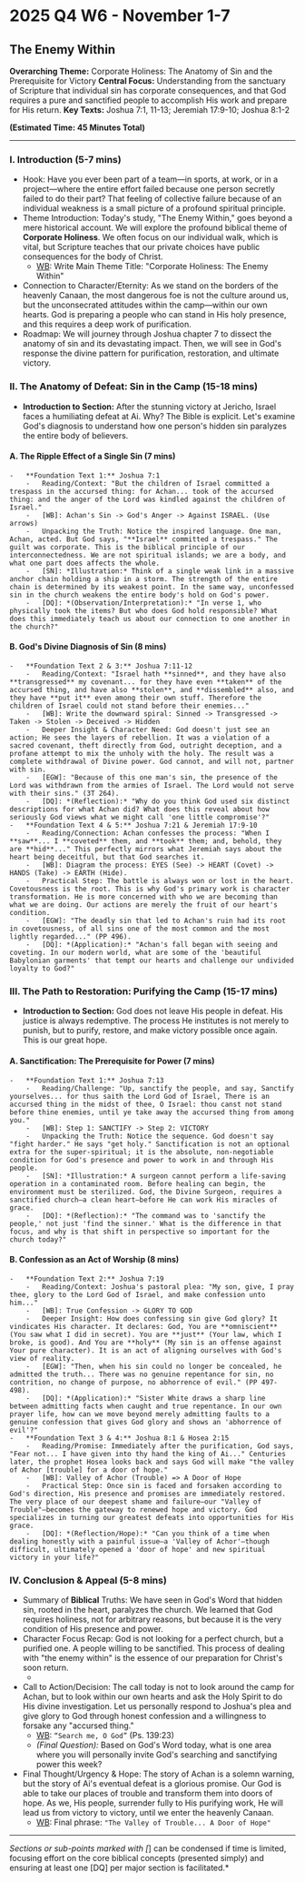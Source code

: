 # 2025 Q4 W6 - November 1-7
## The Enemy Within

**Overarching Theme:** Corporate Holiness: The Anatomy of Sin and the Prerequisite for Victory
**Central Focus:** Understanding from the sanctuary of Scripture that individual sin has corporate consequences, and that God requires a pure and sanctified people to accomplish His work and prepare for His return.
**Key Texts:** Joshua 7:1, 11-13; Jeremiah 17:9-10; Joshua 8:1-2

**(Estimated Time: 45 Minutes Total)**

---

### I. Introduction (5-7 mins)
-   Hook: Have you ever been part of a team—in sports, at work, or in a project—where the entire effort failed because one person secretly failed to do their part? That feeling of collective failure because of an individual weakness is a small picture of a profound spiritual principle.
-   Theme Introduction: Today's study, "The Enemy Within," goes beyond a mere historical account. We will explore the profound biblical theme of **Corporate Holiness**. We often focus on our individual walk, which is vital, but Scripture teaches that our private choices have public consequences for the body of Christ.
    -   [WB]: Write Main Theme Title: "Corporate Holiness: The Enemy Within"
-   Connection to Character/Eternity: As we stand on the borders of the heavenly Canaan, the most dangerous foe is not the culture around us, but the unconsecrated attitudes within the camp—within our own hearts. God is preparing a people who can stand in His holy presence, and this requires a deep work of purification.
-   Roadmap: We will journey through Joshua chapter 7 to dissect the anatomy of sin and its devastating impact. Then, we will see in God's response the divine pattern for purification, restoration, and ultimate victory.

### II. The Anatomy of Defeat: Sin in the Camp (15-18 mins)
-   **Introduction to Section:** After the stunning victory at Jericho, Israel faces a humiliating defeat at Ai. Why? The Bible is explicit. Let's examine God's diagnosis to understand how one person's hidden sin paralyzes the entire body of believers.

#### A. The Ripple Effect of a Single Sin (7 mins)
    -   **Foundation Text 1:** Joshua 7:1
        -   Reading/Context: "But the children of Israel committed a trespass in the accursed thing: for Achan... took of the accursed thing: and the anger of the Lord was kindled against the children of Israel."
        -   [WB]: Achan's Sin -> God's Anger -> Against ISRAEL. (Use arrows)
        -   Unpacking the Truth: Notice the inspired language. One man, Achan, acted. But God says, "**Israel** committed a trespass." The guilt was corporate. This is the biblical principle of our interconnectedness. We are not spiritual islands; we are a body, and what one part does affects the whole.
        -   [SN]: *Illustration:* Think of a single weak link in a massive anchor chain holding a ship in a storm. The strength of the entire chain is determined by its weakest point. In the same way, unconfessed sin in the church weakens the entire body's hold on God's power.
        -   [DQ]: *(Observation/Interpretation):* "In verse 1, who physically took the items? But who does God hold responsible? What does this immediately teach us about our connection to one another in the church?"

#### B. God's Divine Diagnosis of Sin (8 mins)
    -   **Foundation Text 2 & 3:** Joshua 7:11-12
        -   Reading/Context: "Israel hath **sinned**, and they have also **transgressed** my covenant... for they have even **taken** of the accursed thing, and have also **stolen**, and **dissembled** also, and they have **put it** even among their own stuff. Therefore the children of Israel could not stand before their enemies..."
        -   [WB]: Write the downward spiral: Sinned -> Transgressed -> Taken -> Stolen -> Deceived -> Hidden
        -   Deeper Insight & Character Need: God doesn't just see an action; He sees the layers of rebellion. It was a violation of a sacred covenant, theft directly from God, outright deception, and a profane attempt to mix the unholy with the holy. The result was a complete withdrawal of Divine power. God cannot, and will not, partner with sin.
        -   [EGW]: "Because of this one man's sin, the presence of the Lord was withdrawn from the armies of Israel. The Lord would not serve with their sins." (3T 264).
        -   [DQ]: *(Reflection):* "Why do you think God used six distinct descriptions for what Achan did? What does this reveal about how seriously God views what we might call 'one little compromise'?"
    -   **Foundation Text 4 & 5:** Joshua 7:21 & Jeremiah 17:9-10
        -   Reading/Connection: Achan confesses the process: "When I **saw**... I **coveted** them, and **took** them; and, behold, they are **hid**..." This perfectly mirrors what Jeremiah says about the heart being deceitful, but that God searches it.
        -   [WB]: Diagram the process: EYES (See) -> HEART (Covet) -> HANDS (Take) -> EARTH (Hide).
        -   Practical Step: The battle is always won or lost in the heart. Covetousness is the root. This is why God's primary work is character transformation. He is more concerned with who we are becoming than what we are doing. Our actions are merely the fruit of our heart's condition.
        -   [EGW]: "The deadly sin that led to Achan's ruin had its root in covetousness, of all sins one of the most common and the most lightly regarded..." (PP 496).
        -   [DQ]: *(Application):* "Achan's fall began with seeing and coveting. In our modern world, what are some of the 'beautiful Babylonian garments' that tempt our hearts and challenge our undivided loyalty to God?"

### III. The Path to Restoration: Purifying the Camp (15-17 mins)
-   **Introduction to Section:** God does not leave His people in defeat. His justice is always redemptive. The process He institutes is not merely to punish, but to purify, restore, and make victory possible once again. This is our great hope.

#### A. Sanctification: The Prerequisite for Power (7 mins)
    -   **Foundation Text 1:** Joshua 7:13
        -   Reading/Challenge: "Up, sanctify the people, and say, Sanctify yourselves... for thus saith the Lord God of Israel, There is an accursed thing in the midst of thee, O Israel: thou canst not stand before thine enemies, until ye take away the accursed thing from among you."
        -   [WB]: Step 1: SANCTIFY -> Step 2: VICTORY
        -   Unpacking the Truth: Notice the sequence. God doesn't say "fight harder." He says "get holy." Sanctification is not an optional extra for the super-spiritual; it is the absolute, non-negotiable condition for God's presence and power to work in and through His people.
        -   [SN]: *Illustration:* A surgeon cannot perform a life-saving operation in a contaminated room. Before healing can begin, the environment must be sterilized. God, the Divine Surgeon, requires a sanctified church—a clean heart—before He can work His miracles of grace.
        -   [DQ]: *(Reflection):* "The command was to 'sanctify the people,' not just 'find the sinner.' What is the difference in that focus, and why is that shift in perspective so important for the church today?"

#### B. Confession as an Act of Worship (8 mins)
    -   **Foundation Text 2:** Joshua 7:19
        -   Reading/Context: Joshua's pastoral plea: "My son, give, I pray thee, glory to the Lord God of Israel, and make confession unto him..."
        -   [WB]: True Confession -> GLORY TO GOD
        -   Deeper Insight: How does confessing sin give God glory? It vindicates His character. It declares: God, You are **omniscient** (You saw what I did in secret). You are **just** (Your law, which I broke, is good). And You are **holy** (My sin is an offense against Your pure character). It is an act of aligning ourselves with God's view of reality.
        -   [EGW]: "Then, when his sin could no longer be concealed, he admitted the truth... There was no genuine repentance for sin, no contrition, no change of purpose, no abhorrence of evil." (PP 497-498).
        -   [DQ]: *(Application):* "Sister White draws a sharp line between admitting facts when caught and true repentance. In our own prayer life, how can we move beyond merely admitting faults to a genuine confession that gives God glory and shows an 'abhorrence of evil'?"
    -   **Foundation Text 3 & 4:** Joshua 8:1 & Hosea 2:15
        -   Reading/Promise: Immediately after the purification, God says, "Fear not... I have given into thy hand the king of Ai..." Centuries later, the prophet Hosea looks back and says God will make "the valley of Achor [trouble] for a door of hope."
        -   [WB]: Valley of Achor (Trouble) => A Door of Hope
        -   Practical Step: Once sin is faced and forsaken according to God's direction, His presence and promises are immediately restored. The very place of our deepest shame and failure—our "Valley of Trouble"—becomes the gateway to renewed hope and victory. God specializes in turning our greatest defeats into opportunities for His grace.
        -   [DQ]: *(Reflection/Hope):* "Can you think of a time when dealing honestly with a painful issue—a 'Valley of Achor'—though difficult, ultimately opened a 'door of hope' and new spiritual victory in your life?"

### IV. Conclusion & Appeal (5-8 mins)
-   Summary of **Biblical** Truths: We have seen in God's Word that hidden sin, rooted in the heart, paralyzes the church. We learned that God requires holiness, not for arbitrary reasons, but because it is the very condition of His presence and power.
-   Character Focus Recap: God is not looking for a perfect church, but a purified one. A people willing to be sanctified. This process of dealing with "the enemy within" is the essence of our preparation for Christ's soon return.
    -   [WB]: `HOLINESS` (Ex. 28:36)
-   Call to Action/Decision: The call today is not to look around the camp for Achan, but to look within our own hearts and ask the Holy Spirit to do His divine investigation. Let us personally respond to Joshua's plea and give glory to God through honest confession and a willingness to forsake any "accursed thing."
    -   [WB]: `“Search me, O God”` (Ps. 139:23)
    -   *(Final Question):* Based on God's Word today, what is one area where you will personally invite God's searching and sanctifying power this week?
-   Final Thought/Urgency & Hope: The story of Achan is a solemn warning, but the story of Ai's eventual defeat is a glorious promise. Our God is able to take our places of trouble and transform them into doors of hope. As we, His people, surrender fully to His purifying work, He will lead us from victory to victory, until we enter the heavenly Canaan.
    -   [WB]: Final phrase: `"The Valley of Trouble... A Door of Hope"`

---
*Sections or sub-points marked with [*] can be condensed if time is limited, focusing effort on the core biblical concepts (presented simply) and ensuring at least one [DQ] per major section is facilitated.*